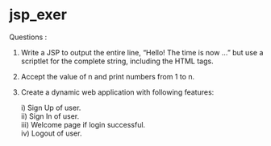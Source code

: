 # jsp_exer
Questions : <br />
1. Write a JSP to output the entire line, “Hello!  The time is now …” but use a scriptlet for the complete string, including the HTML tags.

2. Accept the value of n and print numbers from 1 to n. <br />

3. Create a dynamic web application with following features: <br />

    i) Sign Up of user. <br /> 
    ii) Sign In of user. <br />
    iii) Welcome page if login successful. <br />
    iv) Logout of user. <br />
